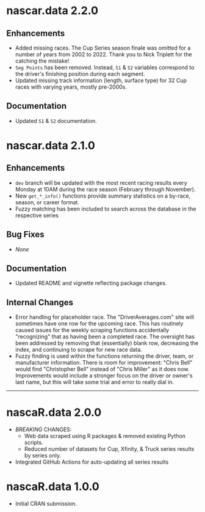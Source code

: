 # nascar.data 2.2.0

## Enhancements
* Added missing races. The Cup Series season finale was omitted for a number of years from 2002 to 2022. Thank you to Nick Triplett for the catching the mistake!
* `Seg Points` has been removed. Instead, `S1` & `S2` variables correspond to the driver's finishing position during each segment.
* Updated missing track information (length, surface type) for 32 Cup races with varying years, mostly pre-2000s.

## Documentation
* Updated `S1` & `S2` documentation.


# nascar.data 2.1.0

## Enhancements
* `dev` branch will be updated with the most recent racing results every Monday at 10AM during the race season (February through November).
* New `get_*_info()` functions provide summary statistics on a by-race, season, or career format.
* Fuzzy matching has been included to search across the database in the respective series

## Bug Fixes
* *None*

## Documentation
* Updated README and vignette reflecting package changes.

## Internal Changes
* Error handling for placeholder race. The "DriverAverages.com" site will sometimes have one row for the upcoming race. This has routinely caused issues for the weekly scraping functions accidentally "recognizing" that as having been a completed race. The oversight has been addressed by removing that (essentially) blank row, decreasing the index, and continuing to scrape for new race data.
* Fuzzy finding is used within the functions returning the driver, team, or manufacturer information. There is room for improvement: "Chris Bell" would find "Christopher Bell" instead of "Chris Miller" as it does now. Improvements would include a stronger focus on the driver or owner's last name, but this will take some trial and error to really dial in.


---

# nascaR.data 2.0.0

* *BREAKING* CHANGES:
    * Web data scraped using R packages & removed existing Python scripts.
    * Reduced number of datasets for Cup, Xfinity, & Truck series results by series only.
* Integrated GitHub Actions for auto-updating all series results 

# nascaR.data 1.0.0

* Initial CRAN submission.
